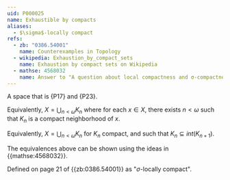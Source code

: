 ```yaml
---
uid: P000025
name: Exhaustible by compacts
aliases:
  - $\sigma$-locally compact
refs:
  - zb: "0386.54001"
    name: Counterexamples in Topology
  - wikipedia: Exhaustion_by_compact_sets
    name: Exhaustion by compact sets on Wikipedia
  - mathse: 4568032
    name: Answer to "A question about local compactness and σ-compactness"
---
```


A space that is {P17} and {P23}.

Equivalently, $X=\bigcup_{n<\omega}K_n$ where for each $x\in X$, there exists
$n<\omega$ such that $K_n$ is a compact neighborhood of $x$.

Equivalently, $X=\bigcup_{n<\omega}K_n$ for $K_n$ compact, and such that $K_n\subseteq int(K_{n+1})$.

The equivalences above can be shown using the ideas in {{mathse:4568032}}.

Defined on page 21 of {{zb:0386.54001}} as "$\sigma$-locally compact".
